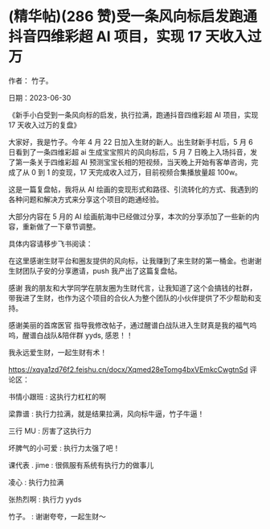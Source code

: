 
# (精华帖)(286 赞)受一条风向标启发跑通抖音四维彩超 AI 项目，实现 17 天收入过万

作者：  竹子。

日期：2023-06-30

《新手小白受到一条风向标的启发，执行拉满，跑通抖音四维彩超 AI 项目，实现 17 天收入过万的复盘》

大家好，我是竹子。今年 4 月 22 日加入生财的新人。出生财新手村后，5 月 6 日看到了一条四维彩超 ai 生成宝宝照片的风向标后，5 月 7 日晚上入场抖音，发了第一条关于四维彩超 AI 预测宝宝长相的短视频，当天晚上开始有客单咨询，完成了从 0 到 1 的变现，17 天完成收入过万，目前视频合集播放量超 100w。

这是一篇复盘帖，我将从 AI 绘画的变现形式和路径、引流转化的方式、我遇到的各种问题和解决方式来分享这个项目的跑通经验。

 

 

大部分内容在 5 月的 AI 绘画航海中已经做过分享，本次的分享添加了一些新的内容，重新做了一下章节调整。

具体内容请移步飞书阅读：

在这里感谢生财平台和圈友提供的风向标，让我赚到了来生财的第一桶金。也谢谢生财团队子安的分享邀请，push 我产出了这篇复盘帖。

感谢  我的朋友和大学同学在朋友圈为生财代言，让我知道了这个会搞钱的社群，带我进了生财，也作为这个项目的合伙人为整个团队的小伙伴提供了不少帮助和支持。

感谢美丽的首席医官  指导我修改帖子，通过醒谱白战队进入生财真是我的福气呜呜，醒谱白战队&陪伴群 yyds, 感恩！！

我永远爱生财，一起生财有术！

https://xqya1zd76f2.feishu.cn/docx/Xqmed28eTomg4bxVEmkcCwgtnSd 评论区：

书情小跟班 : 这执行力杠杠的啊

梁靠谱 : 执行力拉满，就是结果拉满，风向标牛逼，竹子牛逼！

三行 MU : 厉害了这执行力

坏脾气的小可爱 : 执行力太强了吧！

课代表 . jime : 很佩服有系统有执行力的做事儿

凌心 : 执行力拉满

张热烈啊 : 执行力 yyds

竹子。 : 谢谢夸夸，一起生财～
